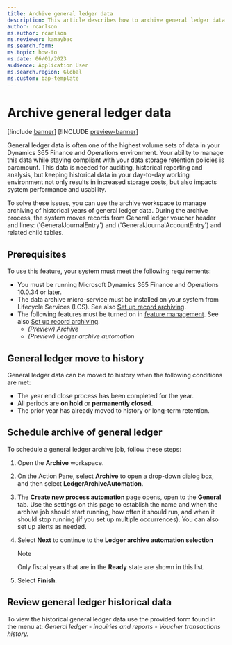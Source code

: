 ```yaml
---
title: Archive general ledger data
description: This article describes how to archive general ledger data to help improve database performance while keeping the records available for historical reporting, auditing, machine learning, legal claims, and other purposes.
author: rcarlson
ms.author: rcarlson
ms.reviewer: kamaybac
ms.search.form: 
ms.topic: how-to
ms.date: 06/01/2023
audience: Application User
ms.search.region: Global
ms.custom: bap-template
---
```


# Archive general ledger data

[!include [banner](../includes/banner.md)]
[!INCLUDE [preview-banner](../includes/preview-banner.md)]

<!--KFM: Preview until 10.0.34 GA -->
<!--KFM: Add form codes to metadata -->

General ledger data is often one of the highest volume sets of data in your Dynamics 365 Finance and Operations environment. Your ability to manage this data while staying compliant with your data storage retention policies is paramount. This data is needed for auditing, historical reporting and analysis, but keeping historical data in your day-to-day working environment not only results in increased storage costs, but also impacts system performance and usability.

To solve these issues, you can use the archive workspace to manage archiving of historical years of general ledger data. During the archive process, the system moves records from General ledger voucher header and lines: ('GeneralJournalEntry') and ('GeneralJournalAccountEntry') and related child tables.

## Prerequisites

To use this feature, your system must meet the following requirements:

- You must be running Microsoft Dynamics 365 Finance and Operations 10.0.34 or later.
- The data archive micro-service must be installed on your system from Lifecycle Services (LCS). See also [Set up record archiving](archive-setup.md).
- The following features must be turned on in [feature management](../../fin-ops/get-started/feature-management/feature-management-overview.md). See also [Set up record archiving](archive-setup.md).
    - *(Preview) Archive*
    - *(Preview) Ledger archive automation*

## General ledger move to history

General ledger data can be moved to history when the following conditions are met:

- The year end close process has been completed for the year.
- All periods are **on hold** or **permanently closed**.
- The prior year has already moved to history or long-term retention.

## Schedule archive of general ledger

To schedule a general ledger archive job, follow these steps:

1. Open the **Archive** workspace.
1. On the Action Pane, select **Archive** to open a drop-down dialog box, and then select **LedgerArchiveAutomation**.
1. The **Create new process automation** page opens, open to the **General** tab. Use the settings on this page to establish the name and when the archive job should start running, how often it should run, and when it should stop running (if you set up multiple occurrences). You can also set up alerts as needed.
1. Select **Next** to continue to the **Ledger archive automation selection**

    > [!NOTE]
    > Only fiscal years that are in the **Ready** state are shown in this list.

1. Select **Finish**.

## Review general ledger historical data

To view the historical general ledger data use the provided form found in the menu at:
*General ledger - inquiries and reports - Voucher transactions history.*

<!-- KFM: We should not speculate about future functionality in documentation. Recommend removing this section. 

## Dataverse long term retention

Future releases will enable the movement of data from Finance and Operations history tables to Dataverse long term retention. This moves data from the existing database to a Microsoft managed data lake storage location, completely removing this data from your Finance and Operations database.

-->
